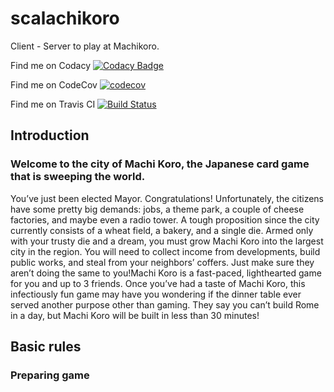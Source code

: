 # scalachikoro
Client - Server to play at Machikoro.

Find me on Codacy [![Codacy Badge](https://app.codacy.com/project/badge/Grade/7a9c3d3eaedb4c7caeeba08bd548bd8e)](https://www.codacy.com/manual/Daniele-Tentoni/scalachikoro?utm_source=github.com&amp;utm_medium=referral&amp;utm_content=Daniele-Tentoni/scalachikoro&amp;utm_campaign=Badge_Grade)

Find me on CodeCov [![codecov](https://codecov.io/gh/Daniele-Tentoni/scalachikoro/branch/master/graph/badge.svg)](https://codecov.io/gh/Daniele-Tentoni/scalachikoro)

Find me on Travis CI [![Build Status](https://travis-ci.com/Daniele-Tentoni/scalachikoro.svg?branch=master)](https://travis-ci.com/Daniele-Tentoni/scalachikoro)

## Introduction
### Welcome to the city of Machi Koro, the Japanese card game that is sweeping the world.
You’ve just been elected Mayor. Congratulations! Unfortunately, the citizens have some pretty big demands: jobs, a theme park, a couple of cheese factories, and maybe even a radio tower. A tough proposition since the city currently consists of a wheat field, a bakery, and a single die. Armed only with your trusty die and a dream, you must grow Machi Koro into the largest city in the region. You will need to collect income from developments, build public works, and steal from your neighbors’ coffers. Just make sure they aren’t doing the same to you!Machi Koro is a fast-paced, lighthearted game for you and up to 3 friends. Once you’ve had a taste of Machi Koro, this infectiously fun game may have you wondering if the dinner table ever served another purpose other than gaming. They say you can’t build Rome in a day, but Machi Koro will be built in less than 30 minutes!

## Basic rules
### Preparing game
